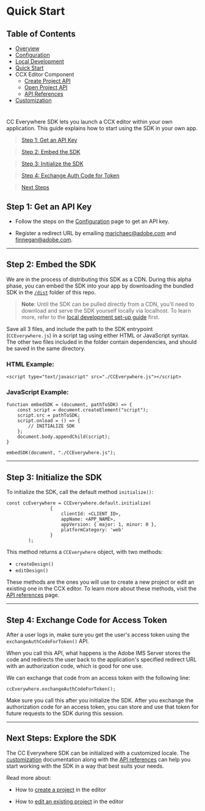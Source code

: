 # Quick Start

## Table of Contents
* [Overview](../README.md)
* [Configuration](configuration.md)
* [Local Development](local_dev.md)
* [Quick Start](quickstart.md)
* CCX Editor Component
  * [Create Project API](create_project.md)
  * [Open Project API](edit_project.md)
  * [API References](api_ref.md)
* [Customization](customization.md)
#

CC Everywhere SDK lets you launch a CCX editor within your own application. This guide explains how to start using the SDK in your own app.

> [Step 1: Get an API Key](#step-1-sign-up-for-api-key)

> [Step 2: Embed the SDK](#step-2-embed-the-sdk)

> [Step 3: Initialize the SDK](#step-3-initialize-the-sdk)

> [Step 4: Exchange Auth Code for Token](#step-4-exchange-code-for-access-token)

> [Next Steps](#next-steps-explore-the-sdk)



## Step 1: Get an API Key

- Follow the steps on the [Configuration](configuration.md) page to get an API key.
   
- Register a redirect URL by emailing marichaec@adobe.com and finnegan@adobe.com. 
---

## Step 2: Embed the SDK 

We are in the process of distributing this SDK as a CDN. During this alpha phase, you can embed the SDK into your app by downloading the bundled SDK in the [`/dist`](../dist/CCEverywhere.js) folder of this repo. 

> **Note**: Until the SDK can be pulled directly from a CDN, you'll need to download and serve the SDK yourself locally via localhost. To learn more, refer to the [local development set-up guide](local_dev.md) first.

Save all 3 files, and include the path to the SDK entrypoint (`CCEverywhere.js`) in a script tag using either HTML or JavaScript syntax. The other two files included in the folder contain dependencies, and should be saved in the same directory. 


### HTML Example:
```
<script type="text/javascript" src="./CCEverywhere.js"></script>
```


### JavaScript Example:
```
function embedSDK = (document, pathToSDK) => {
    const script = document.createElement("script");
    script.src = pathToSDK;
    script.onload = () => {
        // INITIALIZE SDK 
    };
    document.body.appendChild(script);
}

embedSDK(document, "./CCEverywhere.js");
```
---

## Step 3: Initialize the SDK
To initialize the SDK, call the default method `initialize()`:

```
const ccEverywhere = CCEverywhere.default.initialize(
                {
                    clientId: <CLIENT_ID>,
                    appName: <APP_NAME>,
                    appVersion: { major: 1, minor: 0 },
                    platformCategory: 'web'
                }
        );
```
This method returns a `CCEverywhere` object, with two methods: 
* `createDesign()`
* `editDesign()`

These methods are the ones you will use to create a new project or edit an existing one in the CCX editor. To learn more about these methods, visit the [API references](api_ref.md) page.

---
## Step 4: Exchange Code for Access Token

After a user logs in, make sure you get the user's access token using the `exchangeAuthCodeForToken()` API. 

When you call this API, what happens is the Adobe IMS Server stores the code and redirects the user back to the application's specified redirect URL with an authorization code, which is good for one use.

We can exchange that code from an access token with the following line: 
```
ccEverywhere.exchangeAuthCodeForToken();
```
Make sure you call this after you initialize the SDK. After you exchange the authorization code for an access token, you can store and use that token for future requests to the SDK during this session.

---

## Next Steps: Explore the SDK
The CC Everywhere SDK can be initialized with a customized locale. The [customization](customization.md) documentation along with the [API references](api_ref.md) can help you start working with the SDK in a way that best suits your needs.

Read more about: 
* How to [create a project](create_project.md) in the editor 

* How to [edit an existing project](edit_project.md) in the editor

